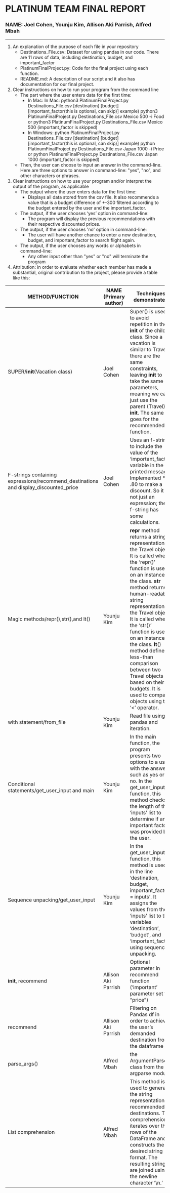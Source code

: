# PLATINUM TEAM FINAL REPORT
### NAME: Joel Cohen, Younju Kim, Allison Aki Parrish, Alfred Mbah
- - -
1.  An explanation of the purpose of each file in your repository
    * Destinations_File.csv: Dataset for using pandas in our code. There are 11 rows of data, including destination, budget, and important_factor
    * PlatinumFinalProject.py: Code for the final project using each function.
    * README.md: A description of our script and it also has documentation for our final project.
2. Clear instructions on how to run your program from the command line
    * The part where the user enters data for the first time:
      * In Mac: In Mac: python3 PlatinumFinalProject.py Destinations_File.csv [destination] [budget] [important_factor(this is optional, can skip)] example) python3 PlatinumFinalProject.py Destinations_File.csv Mexico 500 -i Food or python3 PlatinumFinalProject.py Destinations_File.csv Mexico 500 (important_factor is skipped)
      * In Windows: python PlatinumFinalProject.py Destinations_File.csv [destination] [budget] [important_factor(this is optional, can skip)] example) python PlatinumFinalProject.py Destinations_File.csv Japan 1000 -i Price or python PlatinumFinalProject.py Destinations_File.csv Japan 1000 (important_factor is skipped)
    * Then, the user can choose to input an answer in the command-line. Here are three options to answer in command-line: "yes", "no", and other characters or phrases.
3. Clear instructions on how to use your program and/or interpret the output of the program, as applicable
    * The output where the user enters data for the first time:
      * Displays all data stored from the csv file. It also recommends a value that is a budget difference of +-300 filtered according to the budget entered by the user and the important_factor.
    * The output, if the user chooses ‘yes’ option in command-line:
      * The program will display the previous recommendations with their respective discounted prices.
    * The output, if the user chooses 'no' option in command-line:
      * The user will have another chance to enter a new destination, budget, and important_factor to search flight again.
    * The output, if the user chooses any words or alphabets in command-line:
      * Any other input other than "yes" or "no" will terminate the program
4. Attribution: in order to evaluate whether each member has made a substantial, original contribution to the project, please provide a table like this:

|METHOD/FUNCTION|NAME (Primary author)|Techniques demonstrated|
|------|---|---|
|SUPER/__init__(Vacation class)|Joel Cohen|Super() is used to avoid repetition in the __init__ of the child class. Since a vacation is similar to Travel, there are the same constraints, leaving __init__ to take the same parameters, meaning we can just use the parent (Travel) __init__. The same goes for the recommended function.|
|F-strings containing expressions/recommend_destinations and display_discounted_price|Joel Cohen|Uses an f-string to include the value of the ‘important_factor’ variable in the printed message. Implemented * .80 to make a discount. So it is not just an expression; the f-string has some calculations.|
|Magic methods/repr(),str(),and lt()|Younju Kim|__repr__ method returns a string representation of the Travel object. It is called when the ‘repr()’ function is used on an instance of the class. __str__ method returns a human-readable string representation of the Travel object. It is called when the ‘str()’ function is used on an instance of the class. __lt__() method defines a less-than comparison between two Travel objects based on their budgets. It is used to compare objects using the ‘<’ operator.|
|with statement/from_file|Younju Kim|Read file using pandas and iteration.|
|Conditional statements/get_user_input and main|Younju Kim|In the main function, the program presents two options to a user with the answer such as yes or no. In the get_user_input function, this method checks the length of the ‘inputs’ list to determine if an important factor was provided by the user.|
|Sequence unpacking/get_user_input|Younju Kim|In the get_user_input function, this method is used in the line ‘destination, budget, important_factor = inputs’. It assigns the values from the ‘inputs’ list to the variables ‘destination’, ‘budget’, and ‘important_factor’ using sequence unpacking.|
|__init__, recommend|Allison Aki Parrish|Optional parameter in recommend function (‘important’ parameter set to “price”)|
|recommend|Allison Aki Parrish|Filtering on Pandas df in order to achieve the user’s demanded destination from the dataframe|
|parse_args()|Alfred Mbah|the ArgumentParser class from the argparse module|
|List comprehension|Alfred Mbah|This method is used to generate the string representation of recommended destinations. The comprehension iterates over the rows of the DataFrame and constructs the desired string format. The resulting strings are joined using the newline character ‘\n.’|
